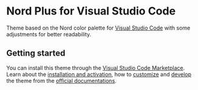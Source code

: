 # Nord Plus for Visual Studio Code
Theme based on the Nord color palette for [Visual Studio Code](https://code.visualstudio.com/ "Visual Studio Code") with some adjustments for better readability.
## Getting started
You can install this theme through the [Visual Studio Code Marketplace](https://marketplace.visualstudio.com/vscode).<br>
Learn about the [installation and activation](https://www.nordtheme.com/docs/ports/visual-studio-code/installation), how to [customize](https://www.nordtheme.com/docs/ports/visual-studio-code/customization) and [develop](https://www.nordtheme.com/docs/ports/visual-studio-code/development) the theme from the [official documentations](https://www.nordtheme.com/docs/ports/visual-studio-code).